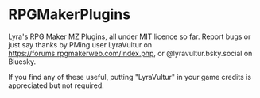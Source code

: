 # RPGMakerPlugins
Lyra's RPG Maker MZ Plugins, all under MIT licence so far.
Report bugs or just say thanks by PMing user LyraVultur on https://forums.rpgmakerweb.com/index.php, or @lyravultur.bsky.social on Bluesky.

If you find any of these useful, putting "LyraVultur" in your game credits is appreciated but not required.
